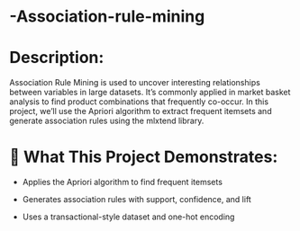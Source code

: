 # -Association-rule-mining

# Description:
Association Rule Mining is used to uncover interesting relationships between variables in large datasets. It’s commonly applied in market basket analysis to find product combinations that frequently co-occur. In this project, we’ll use the Apriori algorithm to extract frequent itemsets and generate association rules using the mlxtend library.

# 🛒 What This Project Demonstrates:
* Applies the Apriori algorithm to find frequent itemsets

* Generates association rules with support, confidence, and lift

* Uses a transactional-style dataset and one-hot encoding
